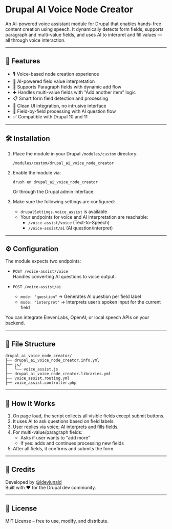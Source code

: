 # Drupal AI Voice Node Creator

An AI-powered voice assistant module for Drupal that enables hands-free content creation using speech. It dynamically detects form fields, supports paragraph and multi-value fields, and uses AI to interpret and fill values — all through voice interaction.

---

## 🚀 Features

- 🎙️ Voice-based node creation experience
- 🧠 AI-powered field value interpretation
- 🧩 Supports Paragraph fields with dynamic add flow
- ➕ Handles multi-value fields with "Add another item" logic
- 📋 Smart form field detection and processing
- 🧼 Clean UI integration, no intrusive interface
- 🔁 Field-by-field processing with AI question flow
- ✅ Compatible with Drupal 10 and 11

---

## 🛠️ Installation

1. Place the module in your Drupal `/modules/custom` directory:
   ```
   /modules/custom/drupal_ai_voice_node_creator
   ```

2. Enable the module via:
   ```
   drush en drupal_ai_voice_node_creator
   ```
   Or through the Drupal admin interface.

3. Make sure the following settings are configured:
   - `drupalSettings.voice_assist` is available
   - Your endpoints for voice and AI interpretation are reachable:
     - `/voice-assist/voice` (Text-to-Speech)
     - `/voice-assist/ai` (AI question/interpret)

---

## ⚙️ Configuration

The module expects two endpoints:
- `POST /voice-assist/voice`  
  Handles converting AI questions to voice output.
  
- `POST /voice-assist/ai`  
  - `mode: "question"` → Generates AI question per field label  
  - `mode: "interpret"` → Interprets user’s spoken input for the current field

You can integrate ElevenLabs, OpenAI, or local speech APIs on your backend.

---

## 📂 File Structure

```
drupal_ai_voice_node_creator/
├── drupal_ai_voice_node_creator.info.yml
├── js/
│   └── voice_assist.js
├── drupal_ai_voice_node_creator.libraries.yml
├── voice_assist.routing.yml
├── voice_assist.controller.php
```

---

## 🧠 How It Works

1. On page load, the script collects all visible fields except submit buttons.
2. It uses AI to ask questions based on field labels.
3. User replies via voice; AI interprets and fills fields.
4. For multi-value/paragraph fields:
   - Asks if user wants to "add more"
   - If yes: adds and continues processing new fields
5. After all fields, it confirms and submits the form.

---

## 📢 Credits

Developed by [@idevjunaid](https://github.com/idevjunaid)  
Built with ❤️ for the Drupal dev community.

---

## 📜 License

MIT License – free to use, modify, and distribute.